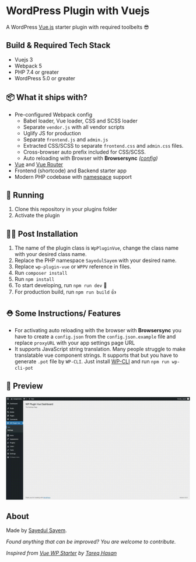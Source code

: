 # WordPress Plugin with Vuejs

A WordPress [Vue.js](https://vuejs.org/) starter plugin with required toolbelts 😎

## Build & Required Tech Stack
- Vuejs 3
- Webpack 5
- PHP 7.4 or greater
- WordPress 5.0 or greater

## 📦 What it ships with?

 - Pre-configured Webpack config
   - Babel loader, Vue loader, CSS and SCSS loader
   - Separate `vendor.js` with all vendor scripts
   - Uglify JS for production
   - Separate `frontend.js` and `admin.js`
   - Extracted CSS/SCSS to separate `frontend.css` and `admin.css` files.
   - Cross-browser auto prefix included for CSS/SCSS.
   - Auto reloading with Browser with **Browsersync** *([config](config.json))*
 - [Vue](https://vuejs.org/) and [Vue Router](https://router.vuejs.org/en/)
 - Frontend (shortcode) and Backend starter app
 - Modern PHP codebase with [namespace](http://php.net/manual/en/language.namespaces.php) support


## 🚚 Running

1. Clone this repository in your plugins folder
2. Activate the plugin

## 👨‍💻 Post Installation

1. The name of the plugin class is `WpPluginVue`, change the class name with your desired class name.
2. Replace the PHP namespace `SayedulSayem` with your desired name.
3. Replace `wp-plugin-vue` or `WPPV` reference in files.
4. Run `composer install`
5. Run `npm install`
6. To start developing, run `npm run dev` 🤘
7. For production build, run `npm run build` 👍

## ⛑ Some Instructions/ Features
- For activating auto reloading with the browser with **Browsersync** you have to create a `config.json` from the `config.json.example` file and replace `proxyURL` with your app settings page URL
- It supports JavaScript string translation. Many people struggle to make translatable vue component strings. It supports that but you have to generate `.pot` file by `WP-CLI`. Just install [WP-CLI](https://make.wordpress.org/cli/handbook/guides/installing/) and run `npm run wp-cli-pot`

## 🎁 Preview

![screenshot](https://raw.githubusercontent.com/sayedulsayem/wp-plugin-vue/master/assets/img/wp-plugin-vue.gif)

## About

Made by [Sayedul Sayem](https://sayedulsayem.com).

*Found anything that can be improved? You are welcome to contribute.*

*Inspired from [Vue WP Starter](https://github.com/tareq1988/vue-wp-starter) by [Tareq Hasan](https://github.com/tareq1988)*

